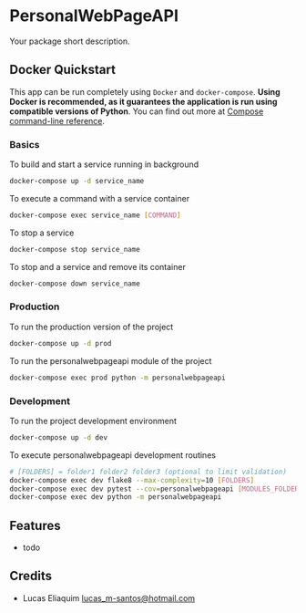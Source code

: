 # PersonalWebPageAPI

Your package short description.

## Docker Quickstart

This app can be run completely using `Docker` and `docker-compose`. **Using Docker is recommended, as it guarantees the application is run using compatible versions of Python**. You can find out more at [Compose command-line reference](https://docs.docker.com/compose/reference/).

### Basics

To build and start a service running in background
```bash
docker-compose up -d service_name
```

To execute a command with a service container
```bash
docker-compose exec service_name [COMMAND]
```

To stop a service
```bash
docker-compose stop service_name
```

To stop and a service and remove its container
```bash
docker-compose down service_name
```

### Production

To run the production version of the project

```bash
docker-compose up -d prod
```

To run the personalwebpageapi module of the project

```bash
docker-compose exec prod python -m personalwebpageapi
```

### Development

To run the project development environment

```bash
docker-compose up -d dev
```

To execute personalwebpageapi development routines

```bash
# [FOLDERS] = folder1 folder2 folder3 (optional to limit validation)
docker-compose exec dev flake8 --max-complexity=10 [FOLDERS]
docker-compose exec dev pytest --cov=personalwebpageapi [MODULES_FOLDER] [TESTS_FOLDER]
docker-compose exec dev python -m personalwebpageapi
```

## Features

* todo

## Credits
* Lucas Eliaquim <lucas_m-santos@hotmail.com>
